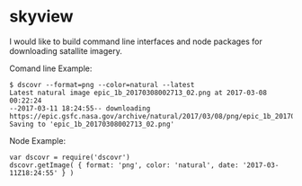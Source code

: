 # skyview
I would like to build command line interfaces and node packages for downloading satallite imagery.

Comand line Example:

    $ dscovr --format=png --color=natural --latest
    Latest natural image epic_1b_20170308002713_02.png at 2017-03-08 00:22:24
    --2017-03-11 18:24:55-- downloading  https://epic.gsfc.nasa.gov/archive/natural/2017/03/08/png/epic_1b_20170308002713_02.png
    Saving to 'epic_1b_20170308002713_02.png'
    
Node Example:

    var dscovr = require('dscovr')
    dscovr.getImage( { format: 'png', color: 'natural', date: '2017-03-11Z18:24:55' } )